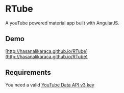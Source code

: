 RTube
========

A youTube powered material app built with AngularJS.

## Demo

[http://hasanalikaraca.github.io/RTube](http://hasanalikaraca.github.io/RTube)

## Requirements

You need a valid [YouTube Data API v3 key](https://developers.google.com/youtube/v3/)
